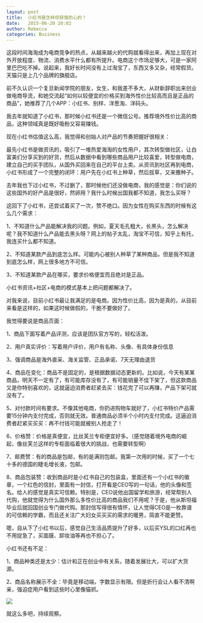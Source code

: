 ```yaml
---
layout: post
title:  小红书是怎样俘获我的心的？
date:   2015-06-20 20:02
author: Rebecca
categories: Business
---
```


这段时间海淘成为电商竞争的热点，从越来越火的代购就看得出来，再加上现在对外开放程度、物流、消费水平什么都有所提升。电商这个市场足够大，可是一家阿里巴巴吃不掉。说起来，我好长时间没有上过淘宝了，东西又多又杂，经常假货。天猫只是上几个品牌的旗舰店。

<!-- more -->

前不久认识一个复旦新闻学院的朋友，女生，和我差不多大，从财新辞职出来创业做电商导流，和她交流起“如何以较便宜的价格买到海外性价比较高而且是正品的商品”，她推荐了几个APP：小红书、别样、洋葱淘、洋码头。

我去年就知道了小红书，那时候小红书还是一个微信公号。推荐境外性价比高的商品，这种领域真是既好吸粉又容易赚钱。 

现在小红书估值这么高，我觉得和创始人对产品的节奏把握好很相关：

最先小红书是做资讯的，吸引了一堆热爱海淘的女性用户，其次转型做社区，让白富美们分享买到的好货，然后从数据中看到哪些商品用户比较喜爱，转型做电商，建立自己的买手团队，从国外买回来在自己的平台上卖。从资讯到社区再到电商，小红书形成了一个完整的闭环：用户先在小红书上种草，然后拔草，又来撒种子。

去年我也下过小红书，不过删了，那时候他们还没做电商，我的感觉是：你们说的这些国外的好产品是很好，然卵用？我什么时候出国我都不知道，我怎么买呀？

这回下了小红书，还尝试着买了一次，赞不绝口。因为女性在购买东西的时候有这么几个需求：

1、不知道什么产品能解决我的问题。例如，夏天毛孔粗大，长黑头，怎么解决呢？我不知道什么产品能去黑头呀？网上的帖子太乱，淘宝不可信，知乎上有托，我连买什么都不知道。

2、不知道某款产品到底怎么样。可能内心被别人种草了某种商品，但是我不知道到底怎么样，网上很多地方不可信。

3、不知道某款产品在哪买，要求价格便宜而且绝对是正品。

小红书资讯+社区+电商的模式基本上把问题都解决了。

对我来说，目前小红书最让我满足的是电商。因为性价比高，因为是真的，从目前来看是这样的，如果这时候做假的，干脆不要做好了。

我觉得要说是商品页面：

1、商品下面写着产品评测，应该是团队官方写的，轻松活泼。

2、用户真实评价：写着用户评价，用户有名称、头像、有具体身份信息

3、强调商品是海外直采、海关监管、正品承诺、7天无理由退货

4、商品在变化：商品不是固定的，是根据数据动态更新的。比如说，今天有某某商品，明天不一定有了，有可能库存没有了，有可能销量不佳下架了，但这款商品又是你特别喜欢的，这就逼迫消费者赶紧去买：钱花完了可以再赚，产品下架可就没有了。

5、对付款时间有要求。不像其他电商，你扔进购物车就好了，小红书特价产品需要15分钟内支付完成，否则就无效。普通商品必须半个小时内支付完成。这逼迫消费者赶紧买买买：再不付钱可能就被别人抢走了！

6、价格赞：价格是真便宜，比丝芙兰专柜便宜好多。（感觉随着境外电商的崛起，像丝芙兰这样的专柜面临着很大的挑战，也需要转型啊）

7、邮费赞：有的商品是包邮，有的是满则包邮。我第一次用的时候，买了一个七十多的德国的睫毛增长液，包邮。

8、商品包装赞：收到商品时是小红书自己的包装盒，里面还有一个小红书的徽章，一个红色的信封，里面有一封信，打开看是CEO写的一句话，他的头像和签名。给人的感觉是真实可信赖。特别是，CEO说他出国留学和旅游，经常帮别人代购，他就觉得为什么国外那么多性价比高的商品我们不用呢？于是，他从斯坦福毕业后就回国创业专门做代购。那封信写得很有情怀，让人觉得CEO是一枚靠谱的可信赖的学霸，而且还关注广大妇女买买买的需求的暖男，简直不能更赞。

嗯，自从下了小红书以后，感觉自己生活品质提升了好多，以后买YSL的口红再也不用捉急了，买面膜、卸妆油等再也不担心了。

小红书还有不足：

1、商品种类还是太少：估计和正在创业中有关系，随着发展壮大，可以扩大货源。

2、商品名称展示不全：毕竟是移动端，字数显示有限。但是折行会让人看不清啊亲，强迫症用户看到这些时心里像猫抓。

![](http://7xlj9s.com1.z0.glb.clouddn.com/%E5%B0%8F%E7%BA%A2%E4%B9%A6%E6%98%AF%E6%80%8E%E6%A0%B7%E4%BF%98%E8%8E%B7%E6%88%91%E7%9A%84%E5%BF%83%E7%9A%84.png)

就这么多吧，持续观察。